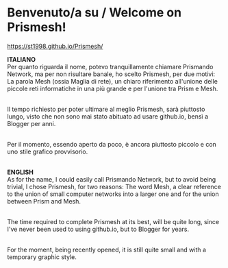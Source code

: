 # Benvenuto/a su / Welcome on Prismesh!

https://st1998.github.io/Prismesh/

<b>ITALIANO</b><br>
Per quanto riguarda il nome, potevo tranquillamente chiamare Prismando Network, ma per non risultare banale, ho scelto Prismesh, per due motivi: La parola Mesh (ossia Maglia di rete), un chiaro riferimento all'unione delle piccole reti informatiche in una più grande e per l'unione tra Prism e Mesh.<br><br>

Il tempo richiesto per poter ultimare al meglio Prismesh, sarà piuttosto lungo, visto che non sono mai stato abituato ad usare github.io, bensì a Blogger per anni.<br><br>

Per il momento, essendo aperto da poco, è ancora piuttosto piccolo e con uno stile grafico provvisorio.<br><br>

<b>ENGLISH</b><br>
As for the name, I could easily call Prismando Network, but to avoid being trivial, I chose Prismesh, for two reasons: The word Mesh, a clear reference to the union of small computer networks into a larger one and for the union between Prism and Mesh.<br><br>

The time required to complete Prismesh at its best, will be quite long, since I've never been used to using github.io, but to Blogger for years.<br><br>

For the moment, being recently opened, it is still quite small and with a temporary graphic style.
